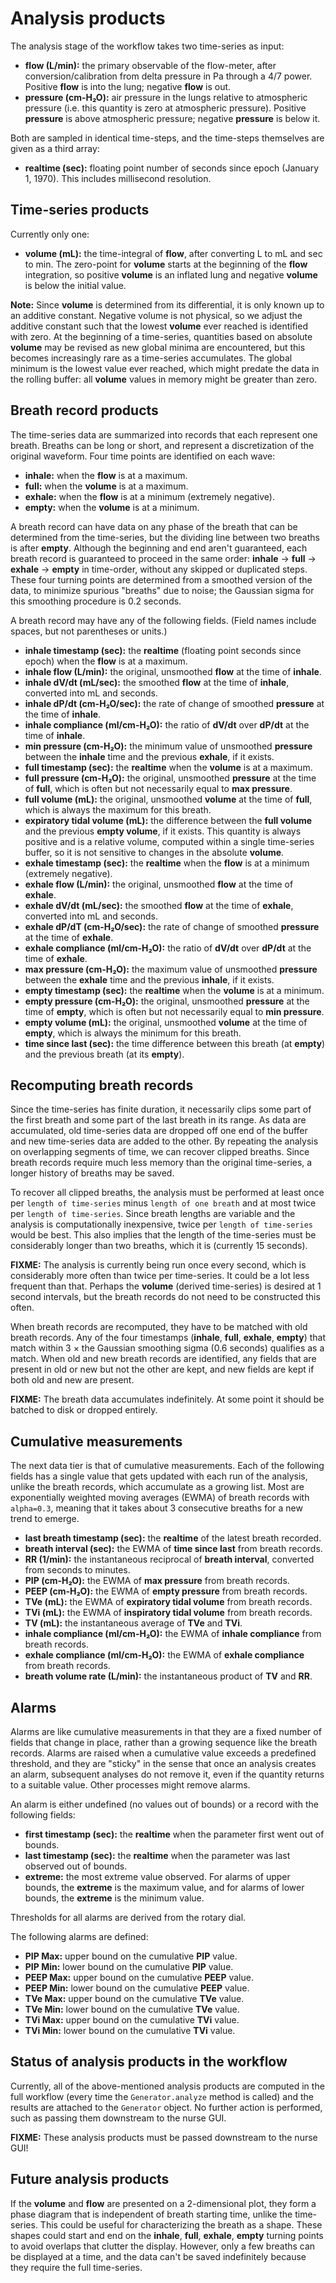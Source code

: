 # Analysis products

The analysis stage of the workflow takes two time-series as input:

   * **flow (L/min):** the primary observable of the flow-meter, after conversion/calibration from delta pressure in Pa through a 4/7 power. Positive **flow** is into the lung; negative **flow** is out.
   * **pressure (cm-H₂O):** air pressure in the lungs relative to atmospheric pressure (i.e. this quantity is zero at atmospheric pressure). Positive **pressure** is above atmospheric pressure; negative **pressure** is below it.

Both are sampled in identical time-steps, and the time-steps themselves are given as a third array:

   * **realtime (sec):** floating point number of seconds since epoch (January 1, 1970). This includes millisecond resolution.

## Time-series products

Currently only one:

   * **volume (mL):** the time-integral of **flow**, after converting L to mL and sec to min. The zero-point for **volume** starts at the beginning of the **flow** integration, so positive **volume** is an inflated lung and negative **volume** is below the initial value.

**Note:** Since **volume** is determined from its differential, it is only known up to an additive constant. Negative volume is not physical, so we adjust the additive constant such that the lowest **volume** ever reached is identified with zero. At the beginning of a time-series, quantities based on absolute **volume** may be revised as new global minima are encountered, but this becomes increasingly rare as a time-series accumulates. The global minimum is the lowest value ever reached, which might predate the data in the rolling buffer: all **volume** values in memory might be greater than zero.

## Breath record products

The time-series data are summarized into records that each represent one breath. Breaths can be long or short, and represent a discretization of the original waveform. Four time points are identified on each wave:

   * **inhale:** when the **flow** is at a maximum.
   * **full:** when the **volume** is at a maximum.
   * **exhale:** when the **flow** is at a minimum (extremely negative).
   * **empty:** when the **volume** is at a minimum.

A breath record can have data on any phase of the breath that can be determined from the time-series, but the dividing line between two breaths is after **empty**. Although the beginning and end aren't guaranteed, each breath record is guaranteed to proceed in the same order: **inhale** → **full** → **exhale** → **empty** in time-order, without any skipped or duplicated steps. These four turning points are determined from a smoothed version of the data, to minimize spurious "breaths" due to noise; the Gaussian sigma for this smoothing procedure is 0.2 seconds.

A breath record may have any of the following fields. (Field names include spaces, but not parentheses or units.)

   * **inhale timestamp (sec):** the **realtime** (floating point seconds since epoch) when the **flow** is at a maximum.
   * **inhale flow (L/min):** the original, unsmoothed **flow** at the time of **inhale**.
   * **inhale dV/dt (mL/sec):** the smoothed **flow** at the time of **inhale**, converted into mL and seconds.
   * **inhale dP/dt (cm-H₂O/sec):** the rate of change of smoothed **pressure** at the time of **inhale**.
   * **inhale compliance (ml/cm-H₂O):** the ratio of **dV/dt** over **dP/dt** at the time of **inhale**.
   * **min pressure (cm-H₂O):** the minimum value of unsmoothed **pressure** between the **inhale** time and the previous **exhale**, if it exists.
   * **full timestamp (sec):** the **realtime** when the **volume** is at a maximum.
   * **full pressure (cm-H₂O):** the original, unsmoothed **pressure** at the time of **full**, which is often but not necessarily equal to **max pressure**.
   * **full volume (mL):** the original, unsmoothed **volume** at the time of **full**, which is always the maximum for this breath.
   * **expiratory tidal volume (mL):** the difference between the **full volume** and the previous **empty volume**, if it exists. This quantity is always positive and is a relative volume, computed within a single time-series buffer, so it is not sensitive to changes in the absolute **volume**.
   * **exhale timestamp (sec):** the **realtime** when the **flow** is at a minimum (extremely negative).
   * **exhale flow (L/min):** the original, unsmoothed **flow** at the time of **exhale**.
   * **exhale dV/dt (mL/sec):** the smoothed **flow** at the time of **exhale**, converted into mL and seconds.
   * **exhale dP/dT (cm-H₂O/sec):** the rate of change of smoothed **pressure** at the time of **exhale**.
   * **exhale compliance (ml/cm-H₂O):** the ratio of **dV/dt** over **dP/dt** at the time of **exhale**.
   * **max pressure (cm-H₂O):** the maximum value of unsmoothed **pressure** between the **exhale** time and the previous **inhale**, if it exists.
   * **empty timestamp (sec):** the **realtime** when the **volume** is at a minimum.
   * **empty pressure (cm-H₂O):** the original, unsmoothed **pressure** at the time of **empty**, which is often but not necessarily equal to **min pressure**.
   * **empty volume (mL):** the original, unsmoothed **volume** at the time of **empty**, which is always the minimum for this breath.
   * **time since last (sec):** the time difference between this breath (at **empty**) and the previous breath (at its **empty**).

## Recomputing breath records

Since the time-series has finite duration, it necessarily clips some part of the first breath and some part of the last breath in its range. As data are accumulated, old time-series data are dropped off one end of the buffer and new time-series data are added to the other. By repeating the analysis on overlapping segments of time, we can recover clipped breaths. Since breath records require much less memory than the original time-series, a longer history of breaths may be saved.

To recover all clipped breaths, the analysis must be performed at least once per `length of time-series` minus `length of one breath` and at most twice per `length of time-series`. Since breath lengths are variable and the analysis is computationally inexpensive, twice per `length of time-series` would be best. This also implies that the length of the time-series must be considerably longer than two breaths, which it is (currently 15 seconds).

**FIXME:** The analysis is currently being run once every second, which is considerably more often than twice per time-series. It could be a lot less frequent than that. Perhaps the **volume** (derived time-series) is desired at 1 second intervals, but the breath records do not need to be constructed this often.

When breath records are recomputed, they have to be matched with old breath records. Any of the four timestamps (**inhale**, **full**, **exhale**, **empty**) that match within 3 × the Gaussian smoothing sigma (0.6 seconds) qualifies as a match. When old and new breath records are identified, any fields that are present in old or new but not the other are kept, and new fields are kept if both old and new are present.

**FIXME:** The breath data accumulates indefinitely. At some point it should be batched to disk or dropped entirely.

## Cumulative measurements

The next data tier is that of cumulative measurements. Each of the following fields has a single value that gets updated with each run of the analysis, unlike the breath records, which accumulate as a growing list. Most are exponentially weighted moving averages (EWMA) of breath records with `alpha=0.3`, meaning that it takes about 3 consecutive breaths for a new trend to emerge.

   * **last breath timestamp (sec):** the **realtime** of the latest breath recorded.
   * **breath interval (sec):** the EWMA of **time since last** from breath records.
   * **RR (1/min):** the instantaneous reciprocal of **breath interval**, converted from seconds to minutes.
   * **PIP (cm-H₂O):** the EWMA of **max pressure** from breath records.
   * **PEEP (cm-H₂O):** the EWMA of **empty pressure** from breath records.
   * **TVe (mL):** the EWMA of **expiratory tidal volume** from breath records.
   * **TVi (mL):** the EWMA of **inspiratory tidal volume** from breath records.
   * **TV (mL):** the instantaneous average of **TVe** and **TVi**.
   * **inhale compliance (ml/cm-H₂O):** the EWMA of **inhale compliance** from breath records.
   * **exhale compliance (ml/cm-H₂O):** the EWMA of **exhale compliance** from breath records.
   * **breath volume rate (L/min):** the instantaneous product of **TV** and **RR**.

## Alarms

Alarms are like cumulative measurements in that they are a fixed number of fields that change in place, rather than a growing sequence like the breath records. Alarms are raised when a cumulative value exceeds a predefined threshold, and they are "sticky" in the sense that once an analysis creates an alarm, subsequent analyses do not remove it, even if the quantity returns to a suitable value. Other processes might remove alarms.

An alarm is either undefined (no values out of bounds) or a record with the following fields:

   * **first timestamp (sec):** the **realtime** when the parameter first went out of bounds.
   * **last timestamp (sec):** the **realtime** when the parameter was last observed out of bounds.
   * **extreme:** the most extreme value observed. For alarms of upper bounds, the **extreme** is the maximum value, and for alarms of lower bounds, the **extreme** is the minimum value.

Thresholds for all alarms are derived from the rotary dial.

The following alarms are defined:

   * **PIP Max:** upper bound on the cumulative **PIP** value.
   * **PIP Min:** lower bound on the cumulative **PIP** value.
   * **PEEP Max:** upper bound on the cumulative **PEEP** value.
   * **PEEP Min:** lower bound on the cumulative **PEEP** value.
   * **TVe Max:** upper bound on the cumulative **TVe** value.
   * **TVe Min:** lower bound on the cumulative **TVe** value.
   * **TVi Max:** upper bound on the cumulative **TVi** value.
   * **TVi Min:** lower bound on the cumulative **TVi** value.

## Status of analysis products in the workflow

Currently, all of the above-mentioned analysis products are computed in the full workflow (every time the `Generator.analyze` method is called) and the results are attached to the `Generator` object. No further action is performed, such as passing them downstream to the nurse GUI.

**FIXME:** These analysis products must be passed downstream to the nurse GUI!

## Future analysis products

If the **volume** and **flow** are presented on a 2-dimensional plot, they form a phase diagram that is independent of breath starting time, unlike the time-series. This could be useful for characterizing the breath as a shape. These shapes could start and end on the **inhale**, **full**, **exhale**, **empty** turning points to avoid overlaps that clutter the display. However, only a few breaths can be displayed at a time, and the data can't be saved indefinitely because they require the full time-series.
